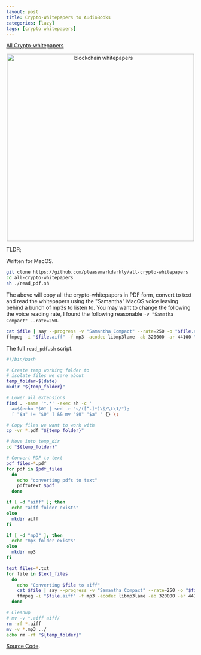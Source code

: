 ```yaml
---
layout: post
title: Crypto-Whitepapers to AudioBooks
categories: [lazy]
tags: [crypto whitepapers]
---
```


[All Crypto-whitepapers](https://github.com/pleasemarkdarkly/all-crypto-whitepapers)

<div style="text-align: center"><img src="{{ site.baseurl }}/images/whitepaper.png" alt="blockchain whitepapers" style="width: 500px;"/></div>

TLDR;

Written for MacOS.

```bash
git clone https://github.com/pleasemarkdarkly/all-crypto-whitepapers
cd all-crypto-whitepapers
sh ./read_pdf.sh 
```

The above will copy all the crypto-whitepapers in PDF form, convert to text and read the whitepapers using the "Samantha" MacOS voice leaving behind a bunch of mp3s to listen to. You may want to change the following the voice reading rate, I found the following reasonable `-v "Samatha Compact" --rate=250`.

```bash
cat $file | say --progress -v "Samantha Compact" --rate=250 -o "$file.aiff"
ffmpeg -i "$file.aiff" -f mp3 -acodec libmp3lame -ab 320000 -ar 44100 "$file.mp3"

```

The full `read_pdf.sh` script.

```bash
#!/bin/bash

# Create temp working folder to
# isolate files we care about
temp_folder=$(date)
mkdir "${temp_folder}"

# Lower all extensions
find . -name '*.*' -exec sh -c '
  a=$(echo "$0" | sed -r "s/([^.]*)\$/\L\1/");
  [ "$a" != "$0" ] && mv "$0" "$a" ' {} \;

# Copy files we want to work with
cp -vr *.pdf "${temp_folder}"

# Move into temp_dir
cd "${temp_folder}"

# Convert PDF to text
pdf_files=*.pdf
for pdf in $pdf_files
  do
    echo "converting pdfs to text"
    pdftotext $pdf
  done

if [ -d "aiff" ]; then
  echo "aiff folder exists"
else
  mkdir aiff
fi

if [ -d "mp3" ]; then
  echo "mp3 folder exists"
else
  mkdir mp3
fi

text_files=*.txt
for file in $text_files
  do
    echo "Converting $file to aiff"
    cat $file | say --progress -v "Samantha Compact" --rate=250 -o "$file.aiff"
    ffmpeg -i "$file.aiff" -f mp3 -acodec libmp3lame -ab 320000 -ar 44100 "$file.mp3"
  done

# Cleanup
# mv -v *.aiff aiff/
rm -rf *.aiff
mv -v *.mp3 ../
echo rm -rf "${temp_folder}"

```

[Source Code](https://github.com/pleasemarkdarkly/all-crypto-whitepapers).

